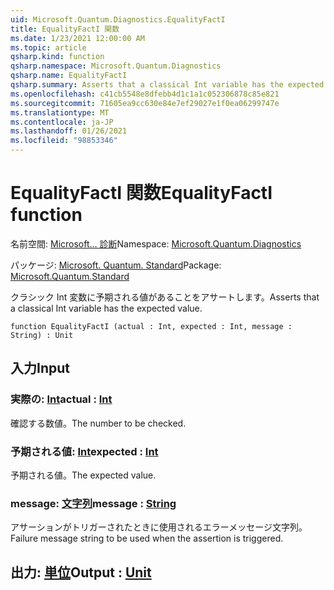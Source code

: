 ```yaml
---
uid: Microsoft.Quantum.Diagnostics.EqualityFactI
title: EqualityFactI 関数
ms.date: 1/23/2021 12:00:00 AM
ms.topic: article
qsharp.kind: function
qsharp.namespace: Microsoft.Quantum.Diagnostics
qsharp.name: EqualityFactI
qsharp.summary: Asserts that a classical Int variable has the expected value.
ms.openlocfilehash: c41cb5548e8dfebb4d1c1a1c052306878c85e821
ms.sourcegitcommit: 71605ea9cc630e84e7ef29027e1f0ea06299747e
ms.translationtype: MT
ms.contentlocale: ja-JP
ms.lasthandoff: 01/26/2021
ms.locfileid: "98853346"
---
```

# <a name="equalityfacti-function"></a><span data-ttu-id="1ba43-102">EqualityFactI 関数</span><span class="sxs-lookup"><span data-stu-id="1ba43-102">EqualityFactI function</span></span>

<span data-ttu-id="1ba43-103">名前空間: [Microsoft... 診断](xref:Microsoft.Quantum.Diagnostics)</span><span class="sxs-lookup"><span data-stu-id="1ba43-103">Namespace: [Microsoft.Quantum.Diagnostics](xref:Microsoft.Quantum.Diagnostics)</span></span>

<span data-ttu-id="1ba43-104">パッケージ: [Microsoft. Quantum. Standard](https://nuget.org/packages/Microsoft.Quantum.Standard)</span><span class="sxs-lookup"><span data-stu-id="1ba43-104">Package: [Microsoft.Quantum.Standard](https://nuget.org/packages/Microsoft.Quantum.Standard)</span></span>


<span data-ttu-id="1ba43-105">クラシック Int 変数に予期される値があることをアサートします。</span><span class="sxs-lookup"><span data-stu-id="1ba43-105">Asserts that a classical Int variable has the expected value.</span></span>

```qsharp
function EqualityFactI (actual : Int, expected : Int, message : String) : Unit
```


## <a name="input"></a><span data-ttu-id="1ba43-106">入力</span><span class="sxs-lookup"><span data-stu-id="1ba43-106">Input</span></span>

### <a name="actual--int"></a><span data-ttu-id="1ba43-107">実際の: [Int](xref:microsoft.quantum.lang-ref.int)</span><span class="sxs-lookup"><span data-stu-id="1ba43-107">actual : [Int](xref:microsoft.quantum.lang-ref.int)</span></span>

<span data-ttu-id="1ba43-108">確認する数値。</span><span class="sxs-lookup"><span data-stu-id="1ba43-108">The number to be checked.</span></span>


### <a name="expected--int"></a><span data-ttu-id="1ba43-109">予期される値: [Int](xref:microsoft.quantum.lang-ref.int)</span><span class="sxs-lookup"><span data-stu-id="1ba43-109">expected : [Int](xref:microsoft.quantum.lang-ref.int)</span></span>

<span data-ttu-id="1ba43-110">予期される値。</span><span class="sxs-lookup"><span data-stu-id="1ba43-110">The expected value.</span></span>


### <a name="message--string"></a><span data-ttu-id="1ba43-111">message: [文字列](xref:microsoft.quantum.lang-ref.string)</span><span class="sxs-lookup"><span data-stu-id="1ba43-111">message : [String](xref:microsoft.quantum.lang-ref.string)</span></span>

<span data-ttu-id="1ba43-112">アサーションがトリガーされたときに使用されるエラーメッセージ文字列。</span><span class="sxs-lookup"><span data-stu-id="1ba43-112">Failure message string to be used when the assertion is triggered.</span></span>



## <a name="output--unit"></a><span data-ttu-id="1ba43-113">出力: [単位](xref:microsoft.quantum.lang-ref.unit)</span><span class="sxs-lookup"><span data-stu-id="1ba43-113">Output : [Unit](xref:microsoft.quantum.lang-ref.unit)</span></span>

